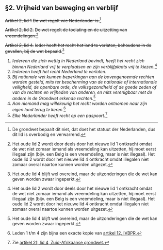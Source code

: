 ## §2. Vrijheid van beweging en verblijf
~~Artikel 2, lid 1~~
~~De wet regelt wie Nederlander is.~~[^6]

~~Artikel 2, lid 2.~~
~~De wet regelt de toelating en de uitzetting van vreemdelingen.~~[^1]

~~Artikel 2, lid 4.~~
~~Ieder heeft het recht het land te verlaten, behoudens in de gevallen, bij de wet bepaald.~~[^2]

1. *Iedereen die zich wettig in Nederland bevindt, heeft het recht zich binnen Nederland vrij te verplaatsen en zijn verblijfplaats vrij te kiezen.*[^1]
2. *Iedereen heeft het recht Nederland te verlaten.*
3. *Bij nationale wet kunnen beperkingen aan de bovengenoemde rechten worden gesteld, mits ter bescherming van de nationale of internationale veiligheid, de openbare orde, de volksgezondheid of de goede zeden of van de rechten en vrijheden van anderen, en mits verenigbaar met de andere in de Grondwet erkende rechten.*[^2]
4. *Aan niemand mag willekeurig het recht worden ontnomen naar zijn eigen land terug te keren.*[^3]
5. *Elke Nederlander heeft recht op een paspoort.*[^4]

[^1]: Het oude lid 2 wordt door deels door het nieuwe lid 1 ontkracht omdat de wet niet zomaar iemand als vreemdeling kan uitzetten, hij moet eerst illegaal zijn (bijv. een Belg is een vreemdeling, maar is niet illegaal). Het oude lid 2 wordt door het nieuwe lid 4 ontkracht omdat illegalen niet zomaar overal naartoe kunnen worden uitgezet.
[^2]: Het oude lid 4 blijft wel overeind, maar de uitzonderingen die de wet kan geven worden zwaar ingeperkt.
[^3]: Leden 1 t/m 4 zijn bijna een exacte kopie van [artikel 12, IVBPR.](https://wetten.overheid.nl/BWBV0001017/1979-03-11#Verdrag_2_Verdragtekst_1_DeelIII_Artikel12)
[^4]: Zie [artikel 21, lid 4, Zuid-Afrikaanse grondwet.](https://www.justice.gov.za/constitution/chp02.html)
[^6]: De grondwet bepaalt dit niet, dat doet het statuut der Nederlanden, dus dit lid is overbodig en verwarrend.
